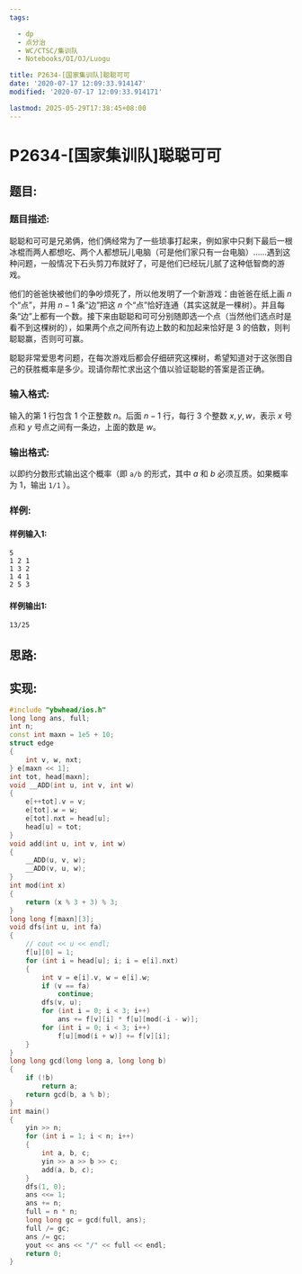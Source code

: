 ```yaml
---
tags: 

  - dp
  - 点分治
  - WC/CTSC/集训队
  - Notebooks/OI/OJ/Luogu

title: P2634-[国家集训队]聪聪可可
date: '2020-07-17 12:09:33.914147'
modified: '2020-07-17 12:09:33.914171'

lastmod: 2025-05-29T17:38:45+08:00
---
```


# P2634-[国家集训队]聪聪可可

## 题目:

### 题目描述:
聪聪和可可是兄弟俩，他们俩经常为了一些琐事打起来，例如家中只剩下最后一根冰棍而两人都想吃、两个人都想玩儿电脑（可是他们家只有一台电脑）……遇到这种问题，一般情况下石头剪刀布就好了，可是他们已经玩儿腻了这种低智商的游戏。

他们的爸爸快被他们的争吵烦死了，所以他发明了一个新游戏：由爸爸在纸上画 $n$ 个“点”，并用 $n-1$ 条“边”把这 $n$ 个“点”恰好连通（其实这就是一棵树）。并且每条“边”上都有一个数。接下来由聪聪和可可分别随即选一个点（当然他们选点时是看不到这棵树的），如果两个点之间所有边上数的和加起来恰好是 $3$ 的倍数，则判聪聪赢，否则可可赢。

聪聪非常爱思考问题，在每次游戏后都会仔细研究这棵树，希望知道对于这张图自己的获胜概率是多少。现请你帮忙求出这个值以验证聪聪的答案是否正确。

### 输入格式:

输入的第 $1$ 行包含 $1$ 个正整数 $n$。后面 $n-1$ 行，每行 $3$ 个整数 $x, y, w$，表示 $x$ 号点和 $y$ 号点之间有一条边，上面的数是 $w$。

### 输出格式:

以即约分数形式输出这个概率（即 `a/b` 的形式，其中 $a$ 和 $b$ 必须互质。如果概率为 $1$，输出 `1/1` ）。

### 样例:

#### 样例输入1:

``` 
5
1 2 1
1 3 2
1 4 1
2 5 3
```

#### 样例输出1:

``` 
13/25
```

## 思路:

## 实现:

``` cpp
#include "ybwhead/ios.h"
long long ans, full;
int n;
const int maxn = 1e5 + 10;
struct edge
{
    int v, w, nxt;
} e[maxn << 1];
int tot, head[maxn];
void __ADD(int u, int v, int w)
{
    e[++tot].v = v;
    e[tot].w = w;
    e[tot].nxt = head[u];
    head[u] = tot;
}
void add(int u, int v, int w)
{
    __ADD(u, v, w);
    __ADD(v, u, w);
}
int mod(int x)
{
    return (x % 3 + 3) % 3;
}
long long f[maxn][3];
void dfs(int u, int fa)
{
    // cout << u << endl;
    f[u][0] = 1;
    for (int i = head[u]; i; i = e[i].nxt)
    {
        int v = e[i].v, w = e[i].w;
        if (v == fa)
            continue;
        dfs(v, u);
        for (int i = 0; i < 3; i++)
            ans += f[v][i] * f[u][mod(-i - w)];
        for (int i = 0; i < 3; i++)
            f[u][mod(i + w)] += f[v][i];
    }
}
long long gcd(long long a, long long b)
{
    if (!b)
        return a;
    return gcd(b, a % b);
}
int main()
{
    yin >> n;
    for (int i = 1; i < n; i++)
    {
        int a, b, c;
        yin >> a >> b >> c;
        add(a, b, c);
    }
    dfs(1, 0);
    ans <<= 1;
    ans += n;
    full = n * n;
    long long gc = gcd(full, ans);
    full /= gc;
    ans /= gc;
    yout << ans << "/" << full << endl;
    return 0;
}
```
